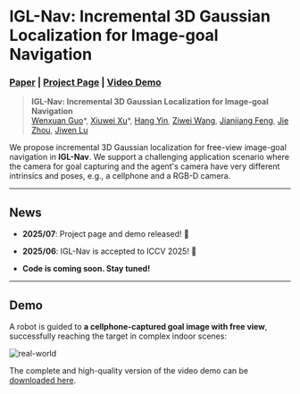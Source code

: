 # IGL-Nav: Incremental 3D Gaussian Localization for Image-goal Navigation

### [Paper](https://arxiv.org/abs/2508.00823) | [Project Page](https://GWxuan.github.io/IGL-Nav/) | [Video Demo](https://www.youtube.com/watch?v=gOo6_I-zHYs)

> **IGL-Nav: Incremental 3D Gaussian Localization for Image-goal Navigation**  
> [Wenxuan Guo](https://GWxuan.github.io/)\*, [Xiuwei Xu](https://xuxw98.github.io/)\*, [Hang Yin](https://bagh2178.github.io/), [Ziwei Wang](https://ziweiwangthu.github.io/), [Jianjiang Feng](https://ivg.au.tsinghua.edu.cn/~jfeng/index.html), [Jie Zhou](https://scholar.google.com/citations?user=6a79aPwAAAAJ&hl=en&authuser=1), [Jiwen Lu](http://ivg.au.tsinghua.edu.cn/Jiwen_Lu/)

We propose incremental 3D Gaussian localization for free-view image-goal navigation in **IGL-Nav**. We support a challenging application scenario where the camera for goal capturing and the agent's camera have very different intrinsics and poses, e.g., a cellphone and a RGB-D camera.

---

## News

- **2025/07**: Project page and demo released! 🚀 
- **2025/06**: IGL-Nav is accepted to ICCV 2025! 🚀

- **Code is coming soon. Stay tuned!**

---

## Demo
A robot is guided to **a cellphone-captured goal image with free view**, successfully reaching the target in complex indoor scenes:

![real-world](./assets/IGL-Nav_demo.gif)

The complete and high-quality version of the video demo can be [downloaded here](https://cloud.tsinghua.edu.cn/f/076aea5d0f2d477687de/?dl=1).
